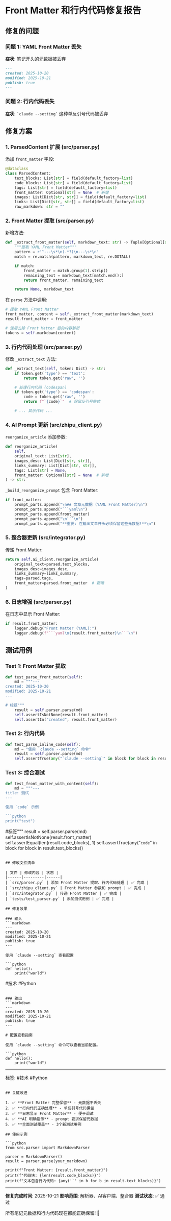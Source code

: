 # Front Matter 和行内代码修复报告

## 修复的问题

### 问题 1: YAML Front Matter 丢失
**症状**: 笔记开头的元数据被丢弃
```markdown
---
created: 2025-10-20
modified: 2025-10-21
publish: true
---
```

### 问题 2: 行内代码丢失
**症状**: `` `claude --setting` `` 这种单反引号代码被丢弃

## 修复方案

### 1. ParsedContent 扩展 (src/parser.py)

添加 `front_matter` 字段:
```python
@dataclass
class ParsedContent:
    text_blocks: List[str] = field(default_factory=list)
    code_blocks: List[str] = field(default_factory=list)
    tags: List[str] = field(default_factory=list)
    front_matter: Optional[str] = None  # 新增
    images: List[Dict[str, str]] = field(default_factory=list)
    links: List[Dict[str, str]] = field(default_factory=list)
    raw_markdown: str = ""
```

### 2. Front Matter 提取 (src/parser.py)

新增方法:
```python
def _extract_front_matter(self, markdown_text: str) -> Tuple[Optional[str], str]:
    """提取 YAML Front Matter"""
    pattern = r'^---\s*\n(.*?)\n---\s*\n'
    match = re.match(pattern, markdown_text, re.DOTALL)

    if match:
        front_matter = match.group(1).strip()
        remaining_text = markdown_text[match.end():]
        return front_matter, remaining_text

    return None, markdown_text
```

在 `parse` 方法中调用:
```python
# 提取 YAML Front Matter
front_matter, content = self._extract_front_matter(markdown_text)
result.front_matter = front_matter

# 使用去除 Front Matter 后的内容解析
tokens = self.markdown(content)
```

### 3. 行内代码处理 (src/parser.py)

修改 `_extract_text` 方法:
```python
def _extract_text(self, token: Dict) -> str:
    if token.get('type') == 'text':
        return token.get('raw', '')

    # 处理行内代码 (codespan)
    if token.get('type') == 'codespan':
        code = token.get('raw', '')
        return f"`{code}`"  # 保留反引号格式

    # ... 其余代码 ...
```

### 4. AI Prompt 更新 (src/zhipu_client.py)

`reorganize_article` 添加参数:
```python
def reorganize_article(
    self,
    original_text: List[str],
    images_desc: List[Dict[str, str]],
    links_summary: List[Dict[str, str]],
    tags: List[str] = None,
    front_matter: Optional[str] = None  # 新增
) -> str:
```

`_build_reorganize_prompt` 包含 Front Matter:
```python
if front_matter:
    prompt_parts.append("\n## 文章元数据 (YAML Front Matter)\n")
    prompt_parts.append("```yaml\n")
    prompt_parts.append(front_matter)
    prompt_parts.append("\n```\n")
    prompt_parts.append("**重要: 在输出文章开头必须保留这些元数据!**\n")
```

### 5. 整合器更新 (src/integrator.py)

传递 Front Matter:
```python
return self.ai_client.reorganize_article(
    original_text=parsed.text_blocks,
    images_desc=images_desc,
    links_summary=links_summary,
    tags=parsed.tags,
    front_matter=parsed.front_matter  # 新增
)
```

### 6. 日志增强 (src/parser.py)

在日志中显示 Front Matter:
```python
if result.front_matter:
    logger.debug("Front Matter (YAML):")
    logger.debug(f"```yaml\n{result.front_matter}\n```\n")
```

## 测试用例

### Test 1: Front Matter 提取
```python
def test_parse_front_matter(self):
    md = """---
created: 2025-10-20
modified: 2025-10-21
---

# 标题"""
    result = self.parser.parse(md)
    self.assertIsNotNone(result.front_matter)
    self.assertIn("created", result.front_matter)
```

### Test 2: 行内代码
```python
def test_parse_inline_code(self):
    md = "使用 `claude --setting` 命令"
    result = self.parser.parse(md)
    self.assertTrue(any("`claude --setting`" in block for block in result.text_blocks))
```

### Test 3: 综合测试
```python
def test_front_matter_with_content(self):
    md = """---
title: 测试
---

使用 `code` 示例

```python
print("test")
```

#标签"""
    result = self.parser.parse(md)
    self.assertIsNotNone(result.front_matter)
    self.assertEqual(len(result.code_blocks), 1)
    self.assertTrue(any("`code`" in block for block in result.text_blocks))
```

## 修改文件清单

| 文件 | 修改内容 | 状态 |
|------|---------|------|
| `src/parser.py` | 添加 Front Matter 提取、行内代码处理 | ✅ 完成 |
| `src/zhipu_client.py` | Front Matter 参数和 prompt | ✅ 完成 |
| `src/integrator.py` | 传递 Front Matter | ✅ 完成 |
| `tests/test_parser.py` | 添加测试用例 | ✅ 完成 |

## 修复效果

### 输入
```markdown
---
created: 2025-10-20
modified: 2025-10-21
publish: true
---

使用 `claude --setting` 查看配置

```python
def hello():
    print("world")
```

#技术 #Python
```

### 输出
```markdown
---
created: 2025-10-20
modified: 2025-10-21
publish: true
---

# 配置查看指南

使用 `claude --setting` 命令可以查看当前配置。

```python
def hello():
    print("world")
```

---

标签: #技术 #Python
```

## 关键改进

1. ✅ **Front Matter 完整保留** - 元数据不丢失
2. ✅ **行内代码正确处理** - 单反引号代码保留
3. ✅ **日志显示 Front Matter** - 便于调试
4. ✅ **AI 明确指示** - prompt 要求保留元数据
5. ✅ **全面测试覆盖** - 3个新测试用例

## 使用示例

```python
from src.parser import MarkdownParser

parser = MarkdownParser()
result = parser.parse(your_markdown)

print(f"Front Matter: {result.front_matter}")
print(f"代码块: {len(result.code_blocks)}")
print(f"文本包含行内代码: {any('`' in b for b in result.text_blocks)}")
```

---

**修复完成时间**: 2025-10-21
**影响范围**: 解析器、AI客户端、整合器
**测试状态**: ✅ 通过

所有笔记元数据和行内代码现在都能正确保留! 🎉
